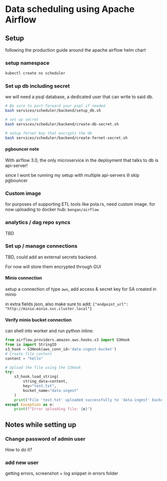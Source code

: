 # Data scheduling using Apache Airflow

## Setup
following the production guide around the apache airflow helm chart
### setup namespace
```bash
kubectl create ns scheduler
```

### Set up db including secret
we will need a psql database, a dedicated user that can write to said db.

```bash
# Be sure to port-forward your psql if needed
bash services/scheduler/backend/setup_db.sh

# set up secret
bash services/scheduler/backend/create-db-secret.sh

# setup fernet key that encrypts the db
bash services/scheduler/backend/create-fernet-secret.sh
```


#### pgbouncer note
With airflow 3.0, the only microservice in the deployment that talks to db is api-server!

since I wont be running my setup with multiple api-servers ill skip pgbouncer

### Custom image
for purposes of supporting ETL tools like pola.rs, need custom image. for now uploading to docker hub: `bengan/airflow`
### analytics / dag repo syncs
TBD


### Set up / manage connections
TBD, could add an external secrets backend. 

For now will store them encrypted through GUI
#### Minio connection
setup a connection of type `aws`, add access & secret key for SA created in minio

in extra fields json, also make sure to add: `{"endpoint_url": "http://minio.minio.svc.cluster.local"}`

#### Verify minio bucket connection
can shell into worker and run python inline:

```python
from airflow.providers.amazon.aws.hooks.s3 import S3Hook
from io import StringIO
s3_hook = S3Hook(aws_conn_id='data-ingest-bucket')
# Create file content
content = "hello"

# Upload the file using the S3Hook
try:
    s3_hook.load_string(
        string_data=content,
        key="test.txt",
        bucket_name="data-ingest"
    )
    print("File 'test.txt' uploaded successfully to 'data-ingest' bucket!")
except Exception as e:
    print(f"Error uploading file: {e}")
```
## Notes while setting up


### Change password of admin user
How to do it?

### add new user
getting errors, screenshot + log snippet in errors folder